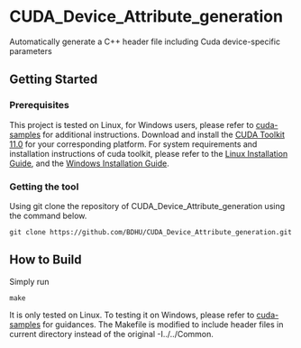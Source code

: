 # CUDA_Device_Attribute_generation
Automatically generate a C++ header file including Cuda device-specific parameters


## Getting Started

### Prerequisites

This project is tested on Linux, for Windows users, please refer to [cuda-samples](https://github.com/NVIDIA/cuda-samples) for additional instructions. Download and install the [CUDA Toolkit 11.0](https://developer.nvidia.com/cuda-downloads) for your corresponding platform.
For system requirements and installation instructions of cuda toolkit, please refer to the [Linux Installation Guide](http://docs.nvidia.com/cuda/cuda-installation-guide-linux/), and the [Windows Installation Guide](http://docs.nvidia.com/cuda/cuda-installation-guide-microsoft-windows/index.html).

### Getting the tool

Using git clone the repository of CUDA_Device_Attribute_generation using the command below.
```
git clone https://github.com/BDHU/CUDA_Device_Attribute_generation.git
```
## How to Build

Simply run
```
make
```
It is only tested on Linux. To testing it on Windows, please refer to [cuda-samples](https://github.com/NVIDIA/cuda-samples) for guidances. The Makefile is modified to include header files in current directory instead of the original -I../../Common.
